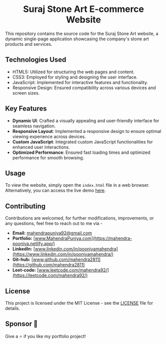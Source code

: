 <h1 align="center">Suraj Stone Art E-commerce Website</h1>


This repository contains the source code for the Suraj Stone Art website, a dynamic single-page application showcasing the company's stone art products and services.

## Technologies Used

- HTML5: Utilized for structuring the web pages and content.
- CSS3: Employed for styling and designing the user interface.
- JavaScript: Implemented for interactive features and functionality.
- Responsive Design: Ensured compatibility across various devices and screen sizes.

## Key Features

- **Dynamic UI**: Crafted a visually appealing and user-friendly interface for seamless navigation.
- **Responsive Layout**: Implemented a responsive design to ensure optimal viewing experience across devices.
- **Custom JavaScript**: Integrated custom JavaScript functionalities for enhanced user interactions.
- **Optimized Performance**: Ensured fast loading times and optimized performance for smooth browsing.

## Usage

To view the website, simply open the `index.html` file in a web browser. Alternatively, you can access the live demo [here](#).

## **Contributing**

Contributions are welcomed, for further modifications, improvements, or any questions, feel free to reach out to me via -

- **Email:** [mahendrapuniya92@gmail.com](mailto:mahendrapuniya92@gmail.com)
- **Portfolio:** [www.MahendraPuniya.com](https://mahendra-pooniya.netlify.app/)
- **LinkedIn:** [www.linkedin.com/in/pooniyamahendra](https://www.linkedin.com/in/pooniyamahendra/)
- **Git-hub:** [www.github.com/mahendra2811](https://github.com/mahendra2811)
- **Leet-code:** [www.leetcode.com/mahendra92/](https://leetcode.com/mahendra92/)


## License

This project is licensed under the MIT License - see the [LICENSE](LICENSE) file for details.

## Sponsor 💛

Give a ⭐ if you like my portfolio project!
